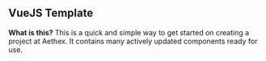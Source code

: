 ## VueJS Template
**What is this?** This is a quick and simple way to get started on creating a project at Aethex. It contains many actively updated components ready for use.